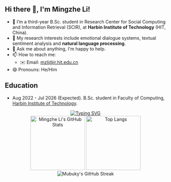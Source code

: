 ## Hi there 👋, I'm Mingzhe Li!

- 🔭 I’m a third-year B.Sc. student in Research Center for Social Computing and Information Retrieval (SCIR), at **Harbin Institute of Technology** (HIT, China).
- 🌱 My research interests include emotional dialogue systems, textual sentiment analysis and **natural language processing**.
- 💬 Ask me about anything, I'm happy to help.
- 📫 How to reach me:
  - ✉️ Email: mzli@ir.hit.edu.cn
- 😄 Pronouns: He/Him

## Education

- Aug 2022 - Jul 2026 (Expected). B.Sc. student in Faculty of Computing, [Harbin Institute of Technology](http://www.hit.edu.cn/).


<div align="center">
    <a href="https://git.io/typing-svg"><img src="https://readme-typing-svg.herokuapp.com?font=Fira+Code&size=30&duration=5000&color=70A5FD&background=3982C800&center=true&vCenter=true&width=435&height=60&lines=Welcome+to+my+homepage" alt="Typing SVG" /></a>
</div>

<div align="center">
    <img height="170px" src="https://github-readme-stats.vercel.app/api?username=Mubuky&show_icons=true&theme=vision-friendly-dark" alt="Mingzhe Li's GitHub Stats" />
    <img height="170px" src="https://github-readme-stats.vercel.app/api/top-langs/?username=HITjunle&layout=compact&theme=vision-friendly-dark&langs_count=8" alt="Top Langs" />
</div>

<div align="center">
    <img src="https://github-readme-streak-stats.herokuapp.com/?user=Mubuky&theme=dark" alt="Mubuky's GitHub Streak" />
</div>



<!--
**Mubuky/Mubuky** is a ✨ _special_ ✨ repository because its `README.md` (this file) appears on your GitHub profile.
Here are some ideas to get you started:

- 🔭 I’m currently working on ...
- 🌱 I’m currently learning ...
- 👯 I’m looking to collaborate on ...
- 🤔 I’m looking for help with ...
- 💬 Ask me about ...
- 📫 How to reach me: ...
- 😄 Pronouns: ...
- ⚡ Fun fact: ...
-->
